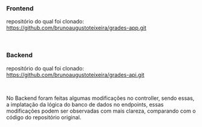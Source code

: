 <h3>Frontend</h3>

repositório do qual foi clonado: https://github.com/brunoaugustoteixeira/grades-app.git

<br>

<h3>Backend</h3>

repositório do qual foi clonado: https://github.com/brunoaugustoteixeira/grades-api.git

<br>

No Backend foram feitas algumas modificações no controller, sendo essas, a implatação da lógica do banco de dados no endpoints, essas modificações podem ser observadas com mais clareza, comparando com o código do repositório original.